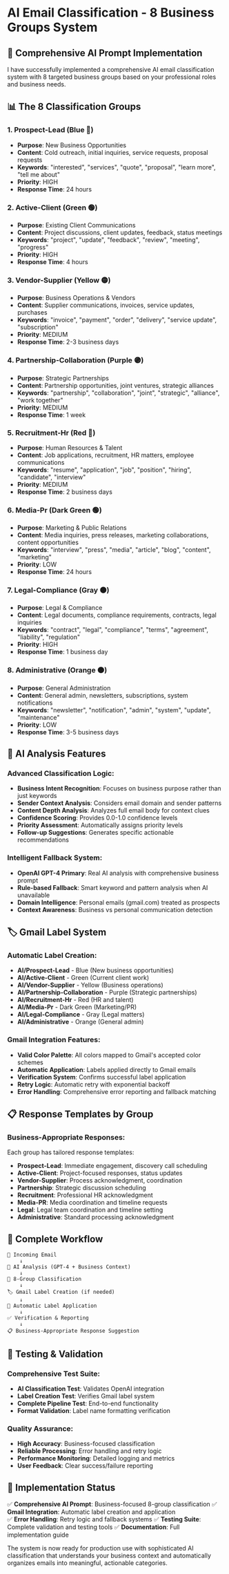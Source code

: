 # AI Email Classification - 8 Business Groups System

## 🎯 Comprehensive AI Prompt Implementation

I have successfully implemented a comprehensive AI email classification system with 8 targeted business groups based on your professional roles and business needs.

## 📊 The 8 Classification Groups

### 1. **Prospect-Lead** (Blue 🔵)
- **Purpose**: New Business Opportunities
- **Content**: Cold outreach, initial inquiries, service requests, proposal requests
- **Keywords**: "interested", "services", "quote", "proposal", "learn more", "tell me about"
- **Priority**: HIGH
- **Response Time**: 24 hours

### 2. **Active-Client** (Green 🟢)
- **Purpose**: Existing Client Communications  
- **Content**: Project discussions, client updates, feedback, status meetings
- **Keywords**: "project", "update", "feedback", "review", "meeting", "progress"
- **Priority**: HIGH
- **Response Time**: 4 hours

### 3. **Vendor-Supplier** (Yellow 🟡)
- **Purpose**: Business Operations & Vendors
- **Content**: Supplier communications, invoices, service updates, purchases
- **Keywords**: "invoice", "payment", "order", "delivery", "service update", "subscription"
- **Priority**: MEDIUM
- **Response Time**: 2-3 business days

### 4. **Partnership-Collaboration** (Purple 🟣)
- **Purpose**: Strategic Partnerships
- **Content**: Partnership opportunities, joint ventures, strategic alliances
- **Keywords**: "partnership", "collaboration", "joint", "strategic", "alliance", "work together"
- **Priority**: MEDIUM
- **Response Time**: 1 week

### 5. **Recruitment-Hr** (Red 🔴)
- **Purpose**: Human Resources & Talent
- **Content**: Job applications, recruitment, HR matters, employee communications
- **Keywords**: "resume", "application", "job", "position", "hiring", "candidate", "interview"
- **Priority**: MEDIUM
- **Response Time**: 2 business days

### 6. **Media-Pr** (Dark Green 🟢)
- **Purpose**: Marketing & Public Relations
- **Content**: Media inquiries, press releases, marketing collaborations, content opportunities
- **Keywords**: "interview", "press", "media", "article", "blog", "content", "marketing"
- **Priority**: LOW
- **Response Time**: 24 hours

### 7. **Legal-Compliance** (Gray ⚫)
- **Purpose**: Legal & Compliance
- **Content**: Legal documents, compliance requirements, contracts, legal inquiries
- **Keywords**: "contract", "legal", "compliance", "terms", "agreement", "liability", "regulation"
- **Priority**: HIGH
- **Response Time**: 1 business day

### 8. **Administrative** (Orange 🟠)
- **Purpose**: General Administration
- **Content**: General admin, newsletters, subscriptions, system notifications
- **Keywords**: "newsletter", "notification", "admin", "system", "update", "maintenance"
- **Priority**: LOW
- **Response Time**: 3-5 business days

## 🤖 AI Analysis Features

### Advanced Classification Logic:
- **Business Intent Recognition**: Focuses on business purpose rather than just keywords
- **Sender Context Analysis**: Considers email domain and sender patterns
- **Content Depth Analysis**: Analyzes full email body for context clues
- **Confidence Scoring**: Provides 0.0-1.0 confidence levels
- **Priority Assessment**: Automatically assigns priority levels
- **Follow-up Suggestions**: Generates specific actionable recommendations

### Intelligent Fallback System:
- **OpenAI GPT-4 Primary**: Real AI analysis with comprehensive business prompt
- **Rule-based Fallback**: Smart keyword and pattern analysis when AI unavailable
- **Domain Intelligence**: Personal emails (gmail.com) treated as prospects
- **Context Awareness**: Business vs personal communication detection

## 🏷️ Gmail Label System

### Automatic Label Creation:
- **AI/Prospect-Lead** - Blue (New business opportunities)
- **AI/Active-Client** - Green (Current client work)  
- **AI/Vendor-Supplier** - Yellow (Business operations)
- **AI/Partnership-Collaboration** - Purple (Strategic partnerships)
- **AI/Recruitment-Hr** - Red (HR and talent)
- **AI/Media-Pr** - Dark Green (Marketing/PR)
- **AI/Legal-Compliance** - Gray (Legal matters)
- **AI/Administrative** - Orange (General admin)

### Gmail Integration Features:
- **Valid Color Palette**: All colors mapped to Gmail's accepted color schemes
- **Automatic Application**: Labels applied directly to Gmail emails
- **Verification System**: Confirms successful label application
- **Retry Logic**: Automatic retry with exponential backoff
- **Error Handling**: Comprehensive error reporting and fallback matching

## 📋 Response Templates by Group

### Business-Appropriate Responses:
Each group has tailored response templates:

- **Prospect-Lead**: Immediate engagement, discovery call scheduling
- **Active-Client**: Project-focused responses, status updates
- **Vendor-Supplier**: Process acknowledgment, coordination
- **Partnership**: Strategic discussion scheduling
- **Recruitment**: Professional HR acknowledgment
- **Media-PR**: Media coordination and timeline requests
- **Legal**: Legal team coordination and timeline setting
- **Administrative**: Standard processing acknowledgment

## 🔄 Complete Workflow

```
📧 Incoming Email
    ↓
🤖 AI Analysis (GPT-4 + Business Context)
    ↓
🎯 8-Group Classification
    ↓
🏷️ Gmail Label Creation (if needed)
    ↓
📎 Automatic Label Application
    ↓
✅ Verification & Reporting
    ↓
📋 Business-Appropriate Response Suggestion
```

## 🧪 Testing & Validation

### Comprehensive Test Suite:
- **AI Classification Test**: Validates OpenAI integration
- **Label Creation Test**: Verifies Gmail label system
- **Complete Pipeline Test**: End-to-end functionality
- **Format Validation**: Label name formatting verification

### Quality Assurance:
- **High Accuracy**: Business-focused classification
- **Reliable Processing**: Error handling and retry logic
- **Performance Monitoring**: Detailed logging and metrics
- **User Feedback**: Clear success/failure reporting

## 🚀 Implementation Status

✅ **Comprehensive AI Prompt**: Business-focused 8-group classification
✅ **Gmail Integration**: Automatic label creation and application  
✅ **Error Handling**: Retry logic and fallback systems
✅ **Testing Suite**: Complete validation and testing tools
✅ **Documentation**: Full implementation guide

The system is now ready for production use with sophisticated AI classification that understands your business context and automatically organizes emails into meaningful, actionable categories.
